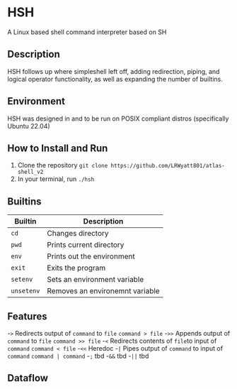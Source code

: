 # HSH

A Linux based shell command interpreter based on SH

## Description

HSH follows up where simpleshell left off, adding redirection, piping, and logical operator functionality, as well as expanding the number of builtins. 

## Environment

HSH was designed in and to be run on POSIX compliant distros (specifically Ubuntu 22.04)

## How to Install and Run

1. Clone the repository `git clone https://github.com/LRWyatt801/atlas-shell_v2`
2. In your terminal, run `./hsh`

## Builtins

| Builtin    | Description                           |
| ---------- | ---------                             |
| `cd`       | Changes directory                     |
| `pwd`      | Prints current directory              |
| `env`      | Prints out the environment            |
| `exit`     | Exits the program                     |
| `setenv`   | Sets an environment variable          |
| `unsetenv` | Removes an environemnt variable       |

## Features

-`>`    Redirects output of `command` to `file`           `command > file`
-`>>`   Appends output of `command` to `file`             `command >> file`
-`<`    Redirects contents of `file`to input of `command` `command < file`
-`<<`   Heredoc
-`|`    Pipes output of `command` to input of `command`   `command | command`
-`;`    tbd
-`&&`   tbd
-`||`   tbd

## Dataflow
